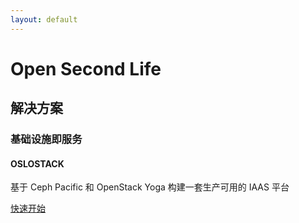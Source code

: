 ```yaml
---
layout: default
---
```


# Open Second Life

## 解决方案

### 基础设施即服务

#### OSLOSTACK

基于 Ceph Pacific 和 OpenStack Yoga 构建一套生产可用的 IAAS 平台

[快速开始](https://github.com/opensecondlife/oslostack/tree/main/doc/install)
